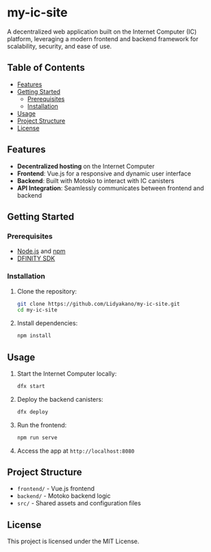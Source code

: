 # my-ic-site

A decentralized web application built on the Internet Computer (IC) platform, leveraging a modern frontend and backend framework for scalability, security, and ease of use.

## Table of Contents
- [Features](#features)
- [Getting Started](#getting-started)
  - [Prerequisites](#prerequisites)
  - [Installation](#installation)
- [Usage](#usage)
- [Project Structure](#project-structure)
- [License](#license)

## Features
- **Decentralized hosting** on the Internet Computer
- **Frontend**: Vue.js for a responsive and dynamic user interface
- **Backend**: Built with Motoko to interact with IC canisters
- **API Integration**: Seamlessly communicates between frontend and backend

## Getting Started

### Prerequisites
- [Node.js](https://nodejs.org/) and [npm](https://www.npmjs.com/)
- [DFINITY SDK](https://internetcomputer.org/docs/current/developer-docs/quickstart/quickstart-intro/)

### Installation
1. Clone the repository:
   ```bash
   git clone https://github.com/Lidyakano/my-ic-site.git
   cd my-ic-site
   ```
2. Install dependencies:
   ```bash
   npm install
   ```

## Usage
1. Start the Internet Computer locally:
   ```bash
   dfx start
   ```
2. Deploy the backend canisters:
   ```bash
   dfx deploy
   ```
3. Run the frontend:
   ```bash
   npm run serve
   ```
4. Access the app at `http://localhost:8080`

## Project Structure
- `frontend/` - Vue.js frontend
- `backend/` - Motoko backend logic
- `src/` - Shared assets and configuration files

## License
This project is licensed under the MIT License.
